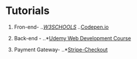 # Tutorials

1. Fron-end-
..*[W3SCHOOLS](https://www.w3schools.com/)
..*[Codepen.io](https://codepen.io/)

2. Back-end -
..*[Udemy Web Development Course](https://www.udemy.com/python-and-django-full-stack-web-developer-bootcamp/)

3. Payment Gateway-
..*[Stripe-Checkout](https://testdriven.io/blog/django-stripe-tutorial/)



